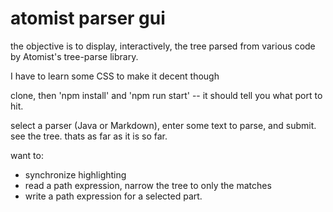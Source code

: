 atomist parser gui
===========================

the objective is to display, interactively, the tree parsed from various code by Atomist's tree-parse library.

I have to learn some CSS to make it decent though

clone, then 'npm install' and 'npm run start' -- it should tell you what port to hit.

select a parser (Java or Markdown), enter some text to parse, and submit. see the tree. thats as far as it is so far.

want to:

- synchronize highlighting
- read a path expression, narrow the tree to only the matches
- write a path expression for a selected part.

